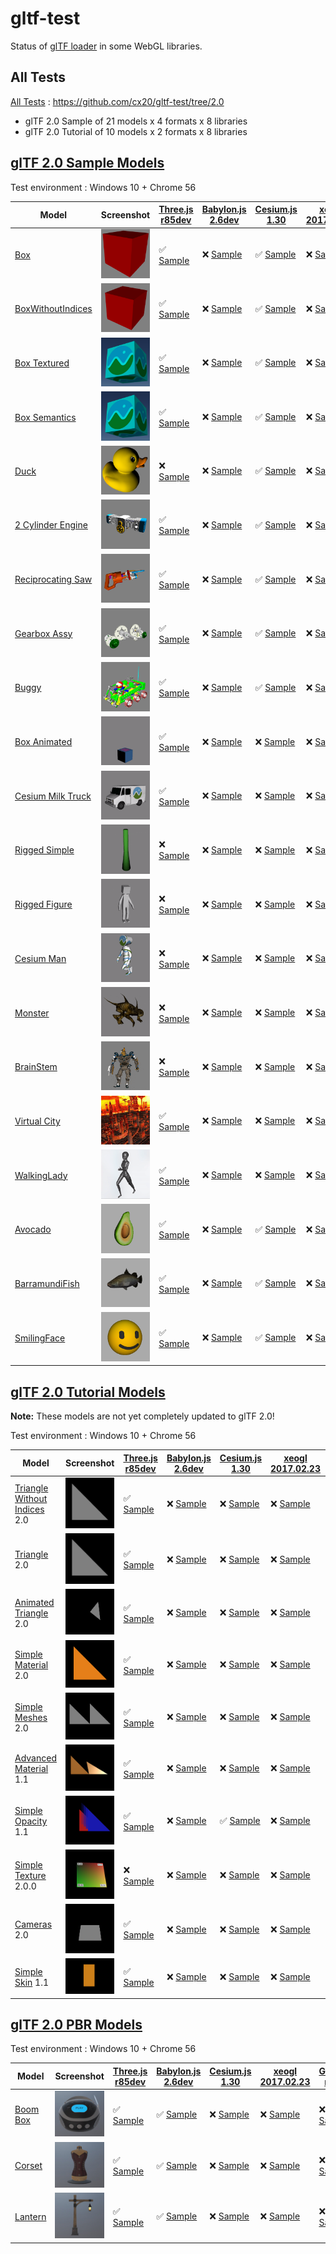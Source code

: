 # gltf-test

Status of [glTF loader](https://github.com/KhronosGroup/glTF#webgl-engines) in some WebGL libraries.

## All Tests

[All Tests]( https://cdn.rawgit.com/cx20/gltf-test/7bca2a59bccfdb885e0103628911ece2a79f4da5/index.html ) : https://github.com/cx20/gltf-test/tree/2.0
- glTF 2.0 Sample of 21 models x 4 formats x 8 libraries
- glTF 2.0 Tutorial of 10 models x 2 formats x 8 libraries

## [glTF 2.0 Sample Models](https://github.com/lasalvavida/glTF-Sample-Models/tree/2.0/2.0)

Test environment : Windows 10 + Chrome 56

|Model                                               |Screenshot                                                    |[Three.js r85dev](https://github.com/takahirox/three.js/blob/GLTF2tmp/examples/js/loaders/GLTF2Loader.js)                                                                   |[Babylon.js 2.6dev](https://github.com/sbtron/BabylonJS-glTFLoader/blob/master/scripts/babylon.glTFFileLoader.js)                                                                               |[Cesium.js 1.30](https://github.com/AnalyticalGraphicsInc/cesium/)                                                                                             |[xeogl 2017.02.23](https://github.com/xeolabs/xeogl/tree/master/src/models/gltf)                                                                                             |[GLBoost r2dev](https://github.com/emadurandal/GLBoost/blob/master/src/js/middle_level/loader/GLTFLoader.js)                                                                     |[Grimoire.js 2017.01.28](https://github.com/GrimoireGL/grimoirejs-gltf)                                                                                                             |
|----------------------------------------------------|--------------------------------------------------------------|----------------------------------------------------------------------------------------------------------------------------------------------------------------------------|------------------------------------------------------------------------------------------------------------------------------------------------------------------------------------------------|---------------------------------------------------------------------------------------------------------------------------------------------------------------|-----------------------------------------------------------------------------------------------------------------------------------------------------------------------------|---------------------------------------------------------------------------------------------------------------------------------------------------------------------------------|------------------------------------------------------------------------------------------------------------------------------------------------------------------------------------|
|[Box](sampleModels/Box)                             |![](sampleModels/Box/screenshot/screenshot.png)               |:white_check_mark: [Sample](https://cdn.rawgit.com/cx20/gltf-test/7bca2a59bccfdb885e0103628911ece2a79f4da5/examples/threejs/index.html?model=Box&scale=1)                   |:x: [Sample](https://cdn.rawgit.com/cx20/gltf-test/7bca2a59bccfdb885e0103628911ece2a79f4da5/examples/babylonjs/index.html?model=Box&scale=1)                                                    |:white_check_mark: [Sample](https://cdn.rawgit.com/cx20/gltf-test/7bca2a59bccfdb885e0103628911ece2a79f4da5/examples/cesium/index.html?model=Box)               |:x: [Sample](https://cdn.rawgit.com/cx20/gltf-test/7bca2a59bccfdb885e0103628911ece2a79f4da5/examples/xeogl/index.html?model=Box&scale=1)                                     |:x: [Sample](https://cdn.rawgit.com/cx20/gltf-test/7bca2a59bccfdb885e0103628911ece2a79f4da5/examples/glboost/index.html?model=Box&scale=1)                                       |:x: [Sample](https://cdn.rawgit.com/cx20/gltf-test/7bca2a59bccfdb885e0103628911ece2a79f4da5/examples/grimoiregl/index.html?model=Box&scale=1)                                       |
|[BoxWithoutIndices](sampleModels/BoxWithoutIndices) |![](sampleModels/BoxWithoutIndices/screenshot/screenshot.png) |:white_check_mark: [Sample](https://cdn.rawgit.com/cx20/gltf-test/7bca2a59bccfdb885e0103628911ece2a79f4da5/examples/threejs/index.html?model=BoxWithoutIndices&scale=1)     |:x: [Sample](https://cdn.rawgit.com/cx20/gltf-test/7bca2a59bccfdb885e0103628911ece2a79f4da5/examples/babylonjs/index.html?model=BoxWithoutIndices&scale=1)                                      |:white_check_mark: [Sample](https://cdn.rawgit.com/cx20/gltf-test/7bca2a59bccfdb885e0103628911ece2a79f4da5/examples/cesium/index.html?model=BoxWithoutIndices) |:x: [Sample](https://cdn.rawgit.com/cx20/gltf-test/7bca2a59bccfdb885e0103628911ece2a79f4da5/examples/xeogl/index.html?model=BoxWithoutIndices&scale=1)                       |:x: [Sample](https://cdn.rawgit.com/cx20/gltf-test/7bca2a59bccfdb885e0103628911ece2a79f4da5/examples/glboost/index.html?model=BoxWithoutIndices&scale=1)                         |:x: [Sample](https://cdn.rawgit.com/cx20/gltf-test/7bca2a59bccfdb885e0103628911ece2a79f4da5/examples/grimoiregl/index.html?model=BoxWithoutIndices&scale=1)                         |
|[Box Textured](sampleModels/BoxTextured)            |![](sampleModels/BoxTextured/screenshot/screenshot.png)       |:white_check_mark: [Sample](https://cdn.rawgit.com/cx20/gltf-test/7bca2a59bccfdb885e0103628911ece2a79f4da5/examples/threejs/index.html?model=BoxTextured&scale=1)           |:x: [Sample](https://cdn.rawgit.com/cx20/gltf-test/7bca2a59bccfdb885e0103628911ece2a79f4da5/examples/babylonjs/index.html?model=BoxTextured&scale=1)                                            |:white_check_mark: [Sample](https://cdn.rawgit.com/cx20/gltf-test/7bca2a59bccfdb885e0103628911ece2a79f4da5/examples/cesium/index.html?model=BoxTextured)       |:x: [Sample](https://cdn.rawgit.com/cx20/gltf-test/7bca2a59bccfdb885e0103628911ece2a79f4da5/examples/xeogl/index.html?model=BoxTextured&scale=1)                             |:x: [Sample](https://cdn.rawgit.com/cx20/gltf-test/7bca2a59bccfdb885e0103628911ece2a79f4da5/examples/glboost/index.html?model=BoxTextured&scale=1)                               |:x: [Sample](https://cdn.rawgit.com/cx20/gltf-test/7bca2a59bccfdb885e0103628911ece2a79f4da5/examples/grimoiregl/index.html?model=BoxTextured&scale=1)                               |
|[Box Semantics](sampleModels/BoxSemantics)          |![](sampleModels/BoxSemantics/screenshot/screenshot.png)      |:white_check_mark: [Sample](https://cdn.rawgit.com/cx20/gltf-test/7bca2a59bccfdb885e0103628911ece2a79f4da5/examples/threejs/index.html?model=BoxSemantics&scale=1)          |:x: [Sample](https://cdn.rawgit.com/cx20/gltf-test/7bca2a59bccfdb885e0103628911ece2a79f4da5/examples/babylonjs/index.html?model=BoxSemantics&scale=1)                                           |:white_check_mark: [Sample](https://cdn.rawgit.com/cx20/gltf-test/7bca2a59bccfdb885e0103628911ece2a79f4da5/examples/cesium/index.html?model=BoxSemantics)      |:x: [Sample](https://cdn.rawgit.com/cx20/gltf-test/7bca2a59bccfdb885e0103628911ece2a79f4da5/examples/xeogl/index.html?model=BoxSemantics&scale=1)                            |:x: [Sample](https://cdn.rawgit.com/cx20/gltf-test/7bca2a59bccfdb885e0103628911ece2a79f4da5/examples/glboost/index.html?model=BoxSemantics&scale=1)                              |:x: [Sample](https://cdn.rawgit.com/cx20/gltf-test/7bca2a59bccfdb885e0103628911ece2a79f4da5/examples/grimoiregl/index.html?model=BoxSemantics&scale=1)                              |
|[Duck](sampleModels/Duck)                           |![](sampleModels/Duck/screenshot/screenshot.png)              |:x: [Sample](https://cdn.rawgit.com/cx20/gltf-test/7bca2a59bccfdb885e0103628911ece2a79f4da5/examples/threejs/index.html?model=Duck&scale=1)                                 |:x: [Sample](https://cdn.rawgit.com/cx20/gltf-test/7bca2a59bccfdb885e0103628911ece2a79f4da5/examples/babylonjs/index.html?model=Duck&scale=1)                                                   |:white_check_mark: [Sample](https://cdn.rawgit.com/cx20/gltf-test/7bca2a59bccfdb885e0103628911ece2a79f4da5/examples/cesium/index.html?model=Duck)              |:x: [Sample](https://cdn.rawgit.com/cx20/gltf-test/7bca2a59bccfdb885e0103628911ece2a79f4da5/examples/xeogl/index.html?model=Duck&scale=1)                                    |:x: [Sample](https://cdn.rawgit.com/cx20/gltf-test/7bca2a59bccfdb885e0103628911ece2a79f4da5/examples/glboost/index.html?model=Duck&scale=1)                                      |:x: [Sample](https://cdn.rawgit.com/cx20/gltf-test/7bca2a59bccfdb885e0103628911ece2a79f4da5/examples/grimoiregl/index.html?model=Duck&scale=1)                                      |
|[2 Cylinder Engine](sampleModels/2CylinderEngine)   |![](sampleModels/2CylinderEngine/screenshot/screenshot.png)   |:white_check_mark: [Sample](https://cdn.rawgit.com/cx20/gltf-test/7bca2a59bccfdb885e0103628911ece2a79f4da5/examples/threejs/index.html?model=2CylinderEngine&scale=0.005)   |:x: [Sample](https://cdn.rawgit.com/cx20/gltf-test/7bca2a59bccfdb885e0103628911ece2a79f4da5/examples/babylonjs/index.html?model=2CylinderEngine&scale=0.005)                                    |:white_check_mark: [Sample](https://cdn.rawgit.com/cx20/gltf-test/7bca2a59bccfdb885e0103628911ece2a79f4da5/examples/cesium/index.html?model=2CylinderEngine)   |:x: [Sample](https://cdn.rawgit.com/cx20/gltf-test/7bca2a59bccfdb885e0103628911ece2a79f4da5/examples/xeogl/index.html?model=2CylinderEngine&scale=0.005)                     |:x: [Sample](https://cdn.rawgit.com/cx20/gltf-test/7bca2a59bccfdb885e0103628911ece2a79f4da5/examples/glboost/index.html?model=2CylinderEngine&scale=0.005)                       |:x: [Sample](https://cdn.rawgit.com/cx20/gltf-test/7bca2a59bccfdb885e0103628911ece2a79f4da5/examples/grimoiregl/index.html?model=2CylinderEngine&scale=0.005)                       |
|[Reciprocating Saw](sampleModels/ReciprocatingSaw)  |![](sampleModels/ReciprocatingSaw/screenshot/screenshot.png)  |:white_check_mark: [Sample](https://cdn.rawgit.com/cx20/gltf-test/7bca2a59bccfdb885e0103628911ece2a79f4da5/examples/threejs/index.html?model=ReciprocatingSaw&scale=0.01)   |:x: [Sample](https://cdn.rawgit.com/cx20/gltf-test/7bca2a59bccfdb885e0103628911ece2a79f4da5/examples/babylonjs/index.html?model=ReciprocatingSaw&scale=0.01)                                    |:white_check_mark: [Sample](https://cdn.rawgit.com/cx20/gltf-test/7bca2a59bccfdb885e0103628911ece2a79f4da5/examples/cesium/index.html?model=ReciprocatingSaw)  |:x: [Sample](https://cdn.rawgit.com/cx20/gltf-test/7bca2a59bccfdb885e0103628911ece2a79f4da5/examples/xeogl/index.html?model=ReciprocatingSaw&scale=0.01)                     |:x: [Sample](https://cdn.rawgit.com/cx20/gltf-test/7bca2a59bccfdb885e0103628911ece2a79f4da5/examples/glboost/index.html?model=ReciprocatingSaw&scale=0.01)                       |:x: [Sample](https://cdn.rawgit.com/cx20/gltf-test/7bca2a59bccfdb885e0103628911ece2a79f4da5/examples/grimoiregl/index.html?model=ReciprocatingSaw&scale=0.01)                       |
|[Gearbox Assy](sampleModels/GearboxAssy)            |![](sampleModels/GearboxAssy/screenshot/screenshot.png)       |:white_check_mark: [Sample](https://cdn.rawgit.com/cx20/gltf-test/7bca2a59bccfdb885e0103628911ece2a79f4da5/examples/threejs/index.html?model=GearboxAssy&scale=1)           |:x: [Sample](https://cdn.rawgit.com/cx20/gltf-test/7bca2a59bccfdb885e0103628911ece2a79f4da5/examples/babylonjs/index.html?model=GearboxAssy&scale=1)                                            |:white_check_mark: [Sample](https://cdn.rawgit.com/cx20/gltf-test/7bca2a59bccfdb885e0103628911ece2a79f4da5/examples/cesium/index.html?model=GearboxAssy)       |:x: [Sample](https://cdn.rawgit.com/cx20/gltf-test/7bca2a59bccfdb885e0103628911ece2a79f4da5/examples/xeogl/index.html?model=GearboxAssy&scale=1)                             |:x: [Sample](https://cdn.rawgit.com/cx20/gltf-test/7bca2a59bccfdb885e0103628911ece2a79f4da5/examples/glboost/index.html?model=GearboxAssy&scale=1)                               |:x: [Sample](https://cdn.rawgit.com/cx20/gltf-test/7bca2a59bccfdb885e0103628911ece2a79f4da5/examples/grimoiregl/index.html?model=GearboxAssy&scale=1)                               |
|[Buggy](sampleModels/Buggy)                         |![](sampleModels/Buggy/screenshot/screenshot.png)             |:white_check_mark: [Sample](https://cdn.rawgit.com/cx20/gltf-test/7bca2a59bccfdb885e0103628911ece2a79f4da5/examples/threejs/index.html?model=Buggy&scale=0.02)              |:x: [Sample](https://cdn.rawgit.com/cx20/gltf-test/7bca2a59bccfdb885e0103628911ece2a79f4da5/examples/babylonjs/index.html?model=Buggy&scale=0.02)                                               |:white_check_mark: [Sample](https://cdn.rawgit.com/cx20/gltf-test/7bca2a59bccfdb885e0103628911ece2a79f4da5/examples/cesium/index.html?model=Buggy)             |:x: [Sample](https://cdn.rawgit.com/cx20/gltf-test/7bca2a59bccfdb885e0103628911ece2a79f4da5/examples/xeogl/index.html?model=Buggy&scale=0.02)                                |:x: [Sample](https://cdn.rawgit.com/cx20/gltf-test/7bca2a59bccfdb885e0103628911ece2a79f4da5/examples/glboost/index.html?model=Buggy&scale=0.02)                                  |:x: [Sample](https://cdn.rawgit.com/cx20/gltf-test/7bca2a59bccfdb885e0103628911ece2a79f4da5/examples/grimoiregl/index.html?model=Buggy&scale=0.02)                                  |
|[Box Animated](sampleModels/BoxAnimated)            |![](sampleModels/BoxAnimated/screenshot/screenshot.gif)       |:white_check_mark: [Sample](https://cdn.rawgit.com/cx20/gltf-test/7bca2a59bccfdb885e0103628911ece2a79f4da5/examples/threejs/index.html?model=BoxAnimated&scale=0.5)         |:x: [Sample](https://cdn.rawgit.com/cx20/gltf-test/7bca2a59bccfdb885e0103628911ece2a79f4da5/examples/babylonjs/index.html?model=BoxAnimated&scale=0.5)                                          |:x: [Sample](https://cdn.rawgit.com/cx20/gltf-test/7bca2a59bccfdb885e0103628911ece2a79f4da5/examples/cesium/index.html?model=BoxAnimated)                      |:x: [Sample](https://cdn.rawgit.com/cx20/gltf-test/7bca2a59bccfdb885e0103628911ece2a79f4da5/examples/xeogl/index.html?model=BoxAnimated&scale=0.5)                           |:x: [Sample](https://cdn.rawgit.com/cx20/gltf-test/7bca2a59bccfdb885e0103628911ece2a79f4da5/examples/glboost/index.html?model=BoxAnimated&scale=0.5)                             |:x: [Sample](https://cdn.rawgit.com/cx20/gltf-test/7bca2a59bccfdb885e0103628911ece2a79f4da5/examples/grimoiregl/index.html?model=BoxAnimated&scale=0.5)                             |
|[Cesium Milk Truck](sampleModels/CesiumMilkTruck)   |![](sampleModels/CesiumMilkTruck/screenshot/screenshot.gif)   |:white_check_mark: [Sample](https://cdn.rawgit.com/cx20/gltf-test/7bca2a59bccfdb885e0103628911ece2a79f4da5/examples/threejs/index.html?model=CesiumMilkTruck&scale=0.5)     |:x: [Sample](https://cdn.rawgit.com/cx20/gltf-test/7bca2a59bccfdb885e0103628911ece2a79f4da5/examples/babylonjs/index.html?model=CesiumMilkTruck&scale=0.5)                                      |:x: [Sample](https://cdn.rawgit.com/cx20/gltf-test/7bca2a59bccfdb885e0103628911ece2a79f4da5/examples/cesium/index.html?model=CesiumMilkTruck)                  |:x: [Sample](https://cdn.rawgit.com/cx20/gltf-test/7bca2a59bccfdb885e0103628911ece2a79f4da5/examples/xeogl/index.html?model=CesiumMilkTruck&scale=0.5)                       |:x: [Sample](https://cdn.rawgit.com/cx20/gltf-test/7bca2a59bccfdb885e0103628911ece2a79f4da5/examples/glboost/index.html?model=CesiumMilkTruck&scale=0.5)                         |:x: [Sample](https://cdn.rawgit.com/cx20/gltf-test/7bca2a59bccfdb885e0103628911ece2a79f4da5/examples/grimoiregl/index.html?model=CesiumMilkTruck&scale=0.5)                         |
|[Rigged Simple](sampleModels/RiggedSimple)          |![](sampleModels/RiggedSimple/screenshot/screenshot.gif)      |:x: [Sample](https://cdn.rawgit.com/cx20/gltf-test/7bca2a59bccfdb885e0103628911ece2a79f4da5/examples/threejs/index.html?model=RiggedSimple&scale=0.2)                       |:x: [Sample](https://cdn.rawgit.com/cx20/gltf-test/7bca2a59bccfdb885e0103628911ece2a79f4da5/examples/babylonjs/index.html?model=RiggedSimple&scale=0.2)                                         |:x: [Sample](https://cdn.rawgit.com/cx20/gltf-test/7bca2a59bccfdb885e0103628911ece2a79f4da5/examples/cesium/index.html?model=RiggedSimple)                     |:x: [Sample](https://cdn.rawgit.com/cx20/gltf-test/7bca2a59bccfdb885e0103628911ece2a79f4da5/examples/xeogl/index.html?model=RiggedSimple&scale=0.2)                          |:x: [Sample](https://cdn.rawgit.com/cx20/gltf-test/7bca2a59bccfdb885e0103628911ece2a79f4da5/examples/glboost/index.html?model=RiggedSimple&scale=0.2)                            |:x: [Sample](https://cdn.rawgit.com/cx20/gltf-test/7bca2a59bccfdb885e0103628911ece2a79f4da5/examples/grimoiregl/index.html?model=RiggedSimple&scale=0.2)                            |
|[Rigged Figure](sampleModels/RiggedFigure)          |![](sampleModels/RiggedFigure/screenshot/screenshot.gif)      |:x: [Sample](https://cdn.rawgit.com/cx20/gltf-test/7bca2a59bccfdb885e0103628911ece2a79f4da5/examples/threejs/index.html?model=RiggedFigure&scale=1)                         |:x: [Sample](https://cdn.rawgit.com/cx20/gltf-test/7bca2a59bccfdb885e0103628911ece2a79f4da5/examples/babylonjs/index.html?model=RiggedFigure&scale=1)                                           |:x: [Sample](https://cdn.rawgit.com/cx20/gltf-test/7bca2a59bccfdb885e0103628911ece2a79f4da5/examples/cesium/index.html?model=RiggedFigure)                     |:x: [Sample](https://cdn.rawgit.com/cx20/gltf-test/7bca2a59bccfdb885e0103628911ece2a79f4da5/examples/xeogl/index.html?model=RiggedFigure&scale=1)                            |:x: [Sample](https://cdn.rawgit.com/cx20/gltf-test/7bca2a59bccfdb885e0103628911ece2a79f4da5/examples/glboost/index.html?model=RiggedFigure&scale=1)                              |:x: [Sample](https://cdn.rawgit.com/cx20/gltf-test/7bca2a59bccfdb885e0103628911ece2a79f4da5/examples/grimoiregl/index.html?model=RiggedFigure&scale=1)                              |
|[Cesium Man](sampleModels/CesiumMan)                |![](sampleModels/CesiumMan/screenshot/screenshot.gif)         |:x: [Sample](https://cdn.rawgit.com/cx20/gltf-test/7bca2a59bccfdb885e0103628911ece2a79f4da5/examples/threejs/index.html?model=CesiumMan&scale=1)                            |:x: [Sample](https://cdn.rawgit.com/cx20/gltf-test/7bca2a59bccfdb885e0103628911ece2a79f4da5/examples/babylonjs/index.html?model=CesiumMan&scale=1)                                              |:x: [Sample](https://cdn.rawgit.com/cx20/gltf-test/7bca2a59bccfdb885e0103628911ece2a79f4da5/examples/cesium/index.html?model=CesiumMan)                        |:x: [Sample](https://cdn.rawgit.com/cx20/gltf-test/7bca2a59bccfdb885e0103628911ece2a79f4da5/examples/xeogl/index.html?model=CesiumMan&scale=1)                               |:x: [Sample](https://cdn.rawgit.com/cx20/gltf-test/7bca2a59bccfdb885e0103628911ece2a79f4da5/examples/glboost/index.html?model=CesiumMan&scale=1)                                 |:x: [Sample](https://cdn.rawgit.com/cx20/gltf-test/7bca2a59bccfdb885e0103628911ece2a79f4da5/examples/grimoiregl/index.html?model=CesiumMan&scale=1)                                 |
|[Monster](sampleModels/Monster)                     |![](sampleModels/Monster/screenshot/screenshot.gif)           |:x: [Sample](https://cdn.rawgit.com/cx20/gltf-test/7bca2a59bccfdb885e0103628911ece2a79f4da5/examples/threejs/index.html?model=Monster&scale=0.05)                           |:x: [Sample](https://cdn.rawgit.com/cx20/gltf-test/7bca2a59bccfdb885e0103628911ece2a79f4da5/examples/babylonjs/index.html?model=Monster&scale=0.05)                                             |:x: [Sample](https://cdn.rawgit.com/cx20/gltf-test/7bca2a59bccfdb885e0103628911ece2a79f4da5/examples/cesium/index.html?model=Monster)                          |:x: [Sample](https://cdn.rawgit.com/cx20/gltf-test/7bca2a59bccfdb885e0103628911ece2a79f4da5/examples/xeogl/index.html?model=Monster&scale=0.05)                              |:x: [Sample](https://cdn.rawgit.com/cx20/gltf-test/7bca2a59bccfdb885e0103628911ece2a79f4da5/examples/glboost/index.html?model=Monster&scale=0.05)                                |:x: [Sample](https://cdn.rawgit.com/cx20/gltf-test/7bca2a59bccfdb885e0103628911ece2a79f4da5/examples/grimoiregl/index.html?model=Monster&scale=0.05)                                |
|[BrainStem](sampleModels/BrainStem)                 |![](sampleModels/BrainStem/screenshot/screenshot.gif)         |:x: [Sample](https://cdn.rawgit.com/cx20/gltf-test/7bca2a59bccfdb885e0103628911ece2a79f4da5/examples/threejs/index.html?model=BrainStem&scale=1)                            |:x: [Sample](https://cdn.rawgit.com/cx20/gltf-test/7bca2a59bccfdb885e0103628911ece2a79f4da5/examples/babylonjs/index.html?model=BrainStem&scale=1)                                              |:x: [Sample](https://cdn.rawgit.com/cx20/gltf-test/7bca2a59bccfdb885e0103628911ece2a79f4da5/examples/cesium/index.html?model=BrainStem)                        |:x: [Sample](https://cdn.rawgit.com/cx20/gltf-test/7bca2a59bccfdb885e0103628911ece2a79f4da5/examples/xeogl/index.html?model=BrainStem&scale=1)                               |:x: [Sample](https://cdn.rawgit.com/cx20/gltf-test/7bca2a59bccfdb885e0103628911ece2a79f4da5/examples/glboost/index.html?model=BrainStem&scale=1)                                 |:x: [Sample](https://cdn.rawgit.com/cx20/gltf-test/7bca2a59bccfdb885e0103628911ece2a79f4da5/examples/grimoiregl/index.html?model=BrainStem&scale=1)                                 |
|[Virtual City](sampleModels/VC)                     |![](sampleModels/VC/screenshot/screenshot.gif)                |:white_check_mark: [Sample](https://cdn.rawgit.com/cx20/gltf-test/7bca2a59bccfdb885e0103628911ece2a79f4da5/examples/threejs/index.html?model=VC&scale=0.2)                  |:x: [Sample](https://cdn.rawgit.com/cx20/gltf-test/7bca2a59bccfdb885e0103628911ece2a79f4da5/examples/babylonjs/index.html?model=VC&scale=0.2)                                                   |:x: [Sample](https://cdn.rawgit.com/cx20/gltf-test/7bca2a59bccfdb885e0103628911ece2a79f4da5/examples/cesium/index.html?model=VC)                               |:x: [Sample](https://cdn.rawgit.com/cx20/gltf-test/7bca2a59bccfdb885e0103628911ece2a79f4da5/examples/xeogl/index.html?model=VC&scale=0.2)                                    |:x: [Sample](https://cdn.rawgit.com/cx20/gltf-test/7bca2a59bccfdb885e0103628911ece2a79f4da5/examples/glboost/index.html?model=VC&scale=0.2)                                      |:x: [Sample](https://cdn.rawgit.com/cx20/gltf-test/7bca2a59bccfdb885e0103628911ece2a79f4da5/examples/grimoiregl/index.html?model=VC&scale=0.2)                                      |
|[WalkingLady](sampleModels/WalkingLady)             |![](sampleModels/WalkingLady/screenshot/screenshot.gif)       |:white_check_mark: [Sample](https://cdn.rawgit.com/cx20/gltf-test/7bca2a59bccfdb885e0103628911ece2a79f4da5/examples/threejs/index.html?model=WalkingLady&scale=1)           |:x: [Sample](https://cdn.rawgit.com/cx20/gltf-test/7bca2a59bccfdb885e0103628911ece2a79f4da5/examples/babylonjs/index.html?model=WalkingLady&scale=1)                                            |:x: [Sample](https://cdn.rawgit.com/cx20/gltf-test/7bca2a59bccfdb885e0103628911ece2a79f4da5/examples/cesium/index.html?model=WalkingLady)                      |:x: [Sample](https://cdn.rawgit.com/cx20/gltf-test/7bca2a59bccfdb885e0103628911ece2a79f4da5/examples/xeogl/index.html?model=WalkingLady&scale=1)                             |:x: [Sample](https://cdn.rawgit.com/cx20/gltf-test/7bca2a59bccfdb885e0103628911ece2a79f4da5/examples/glboost/index.html?model=WalkingLady&scale=1)                               |:x: [Sample](https://cdn.rawgit.com/cx20/gltf-test/7bca2a59bccfdb885e0103628911ece2a79f4da5/examples/grimoiregl/index.html?model=WalkingLady&scale=1)                               |
|[Avocado](sampleModels/Avocado)                     |![](sampleModels/Avocado/screenshot/screenshot.png)           |:white_check_mark: [Sample](https://cdn.rawgit.com/cx20/gltf-test/7bca2a59bccfdb885e0103628911ece2a79f4da5/examples/threejs/index.html?model=Avocado&scale=0.5)             |:x: [Sample](https://cdn.rawgit.com/cx20/gltf-test/7bca2a59bccfdb885e0103628911ece2a79f4da5/examples/babylonjs/index.html?model=Avocado&scale=0.5)                                              |:white_check_mark: [Sample](https://cdn.rawgit.com/cx20/gltf-test/7bca2a59bccfdb885e0103628911ece2a79f4da5/examples/cesium/index.html?model=Avocado)           |:x: [Sample](https://cdn.rawgit.com/cx20/gltf-test/7bca2a59bccfdb885e0103628911ece2a79f4da5/examples/xeogl/index.html?model=Avocado&scale=0.5)                               |:x: [Sample](https://cdn.rawgit.com/cx20/gltf-test/7bca2a59bccfdb885e0103628911ece2a79f4da5/examples/glboost/index.html?model=Avocado&scale=0.5)                                 |:x: [Sample](https://cdn.rawgit.com/cx20/gltf-test/7bca2a59bccfdb885e0103628911ece2a79f4da5/examples/grimoiregl/index.html?model=Avocado&scale=0.5)                                 |
|[BarramundiFish](sampleModels/BarramundiFish)       |![](sampleModels/BarramundiFish/screenshot/screenshot.png)    |:white_check_mark: [Sample](https://cdn.rawgit.com/cx20/gltf-test/7bca2a59bccfdb885e0103628911ece2a79f4da5/examples/threejs/index.html?model=BarramundiFish&scale=0.05)     |:x: [Sample](https://cdn.rawgit.com/cx20/gltf-test/7bca2a59bccfdb885e0103628911ece2a79f4da5/examples/babylonjs/index.html?model=BarramundiFish&scale=0.05)                                      |:white_check_mark: [Sample](https://cdn.rawgit.com/cx20/gltf-test/7bca2a59bccfdb885e0103628911ece2a79f4da5/examples/cesium/index.html?model=BarramundiFish)    |:x: [Sample](https://cdn.rawgit.com/cx20/gltf-test/7bca2a59bccfdb885e0103628911ece2a79f4da5/examples/xeogl/index.html?model=BarramundiFish&scale=0.05)                       |:x: [Sample](https://cdn.rawgit.com/cx20/gltf-test/7bca2a59bccfdb885e0103628911ece2a79f4da5/examples/glboost/index.html?model=BarramundiFish&scale=0.05)                         |:x: [Sample](https://cdn.rawgit.com/cx20/gltf-test/7bca2a59bccfdb885e0103628911ece2a79f4da5/examples/grimoiregl/index.html?model=BarramundiFish&scale=0.05)                         |
|[SmilingFace](sampleModels/SmilingFace)             |![](sampleModels/SmilingFace/screenshot/screenshot.png)       |:white_check_mark: [Sample](https://cdn.rawgit.com/cx20/gltf-test/7bca2a59bccfdb885e0103628911ece2a79f4da5/examples/threejs/index.html?model=SmilingFace&scale=1.0)         |:x: [Sample](https://cdn.rawgit.com/cx20/gltf-test/7bca2a59bccfdb885e0103628911ece2a79f4da5/examples/babylonjs/index.html?model=SmilingFace&scale=1.0)                                          |:white_check_mark: [Sample](https://cdn.rawgit.com/cx20/gltf-test/7bca2a59bccfdb885e0103628911ece2a79f4da5/examples/cesium/index.html?model=SmilingFace)       |:x: [Sample](https://cdn.rawgit.com/cx20/gltf-test/7bca2a59bccfdb885e0103628911ece2a79f4da5/examples/xeogl/index.html?model=SmilingFace&scale=1.0)                           |:x: [Sample](https://cdn.rawgit.com/cx20/gltf-test/7bca2a59bccfdb885e0103628911ece2a79f4da5/examples/glboost/index.html?model=SmilingFace&scale=1.0)                             |:x: [Sample](https://cdn.rawgit.com/cx20/gltf-test/7bca2a59bccfdb885e0103628911ece2a79f4da5/examples/grimoiregl/index.html?model=SmilingFace&scale=1.0)                             |

## [glTF 2.0 Tutorial Models](https://github.com/javagl/gltfTutorialModels/tree/2.0)

**Note:** These models are not yet completely updated to glTF 2.0!

Test environment : Windows 10 + Chrome 56

|Model                                                                 |Screenshot                                                          |[Three.js r85dev](https://github.com/takahirox/three.js/blob/GLTF2tmp/examples/js/loaders/GLTF2Loader.js)                                                                                                     |[Babylon.js 2.6dev](https://github.com/sbtron/BabylonJS-glTFLoader/blob/master/scripts/babylon.glTFFileLoader.js)                                                                                                     |[Cesium.js 1.30](https://github.com/AnalyticalGraphicsInc/cesium/)                                                                                                                                      |[xeogl 2017.02.23](https://github.com/xeolabs/xeogl/tree/master/src/models/gltf)                                                                                                             |[GLBoost r2dev](https://github.com/emadurandal/GLBoost/blob/master/src/js/middle_level/loader/GLTFLoader.js)                                                                                                  |[Grimoire.js 2017.01.28](https://github.com/GrimoireGL/grimoirejs-gltf)                                                                                                                           |
|----------------------------------------------------------------------|--------------------------------------------------------------------|--------------------------------------------------------------------------------------------------------------------------------------------------------------------------------------------------------------|----------------------------------------------------------------------------------------------------------------------------------------------------------------------------------------------------------------------|--------------------------------------------------------------------------------------------------------------------------------------------------------------------------------------------------------|---------------------------------------------------------------------------------------------------------------------------------------------------------------------------------------------|--------------------------------------------------------------------------------------------------------------------------------------------------------------------------------------------------------------|--------------------------------------------------------------------------------------------------------------------------------------------------------------------------------------------------|
|[Triangle Without Indices](tutorialModels/TriangleWithoutIndices) 2.0 |![](tutorialModels/TriangleWithoutIndices/screenshot/screenshot.png)|:white_check_mark: [Sample](https://cdn.rawgit.com/cx20/gltf-test/7bca2a59bccfdb885e0103628911ece2a79f4da5/examples/threejs/index.html?category=tutorialModels&model=TriangleWithoutIndices&scale=1&type=glTF)|:x: [Sample](https://cdn.rawgit.com/cx20/gltf-test/7bca2a59bccfdb885e0103628911ece2a79f4da5/examples/babylonjs/index.html?category=tutorialModels&model=TriangleWithoutIndices&scale=1&type=glTF)                     |:x: [Sample](https://cdn.rawgit.com/cx20/gltf-test/7bca2a59bccfdb885e0103628911ece2a79f4da5/examples/cesium/index.html?category=tutorialModels&model=TriangleWithoutIndices&scale=1&type=glTF)          |:x: [Sample](https://cdn.rawgit.com/cx20/gltf-test/7bca2a59bccfdb885e0103628911ece2a79f4da5/examples/xeogl/index.html?category=tutorialModels&model=TriangleWithoutIndices&scale=1&type=glTF)|:x: [Sample](https://cdn.rawgit.com/cx20/gltf-test/7bca2a59bccfdb885e0103628911ece2a79f4da5/examples/glboost/index.html?category=tutorialModels&model=TriangleWithoutIndices&scale=1&type=glTF)               |:x: [Sample](https://cdn.rawgit.com/cx20/gltf-test/7bca2a59bccfdb885e0103628911ece2a79f4da5/examples/grimoiregl/index.html?category=tutorialModels&model=TriangleWithoutIndices&scale=1&type=glTF)|
|[Triangle](tutorialModels/Triangle) 2.0                               |![](tutorialModels/Triangle/screenshot/screenshot.png)              |:white_check_mark: [Sample](https://cdn.rawgit.com/cx20/gltf-test/7bca2a59bccfdb885e0103628911ece2a79f4da5/examples/threejs/index.html?category=tutorialModels&model=Triangle&scale=1&type=glTF)              |:x: [Sample](https://cdn.rawgit.com/cx20/gltf-test/7bca2a59bccfdb885e0103628911ece2a79f4da5/examples/babylonjs/index.html?category=tutorialModels&model=Triangle&scale=1&type=glTF)                                   |:x: [Sample](https://cdn.rawgit.com/cx20/gltf-test/7bca2a59bccfdb885e0103628911ece2a79f4da5/examples/cesium/index.html?category=tutorialModels&model=Triangle&scale=1&type=glTF)                        |:x: [Sample](https://cdn.rawgit.com/cx20/gltf-test/7bca2a59bccfdb885e0103628911ece2a79f4da5/examples/xeogl/index.html?category=tutorialModels&model=Triangle&scale=1&type=glTF)              |:x: [Sample](https://cdn.rawgit.com/cx20/gltf-test/7bca2a59bccfdb885e0103628911ece2a79f4da5/examples/glboost/index.html?category=tutorialModels&model=Triangle&scale=1&type=glTF)                             |:x: [Sample](https://cdn.rawgit.com/cx20/gltf-test/7bca2a59bccfdb885e0103628911ece2a79f4da5/examples/grimoiregl/index.html?category=tutorialModels&model=Triangle&scale=1&type=glTF)              |
|[Animated Triangle](tutorialModels/AnimatedTriangle) 2.0              |![](tutorialModels/AnimatedTriangle/screenshot/screenshot.gif)      |:white_check_mark: [Sample](https://cdn.rawgit.com/cx20/gltf-test/7bca2a59bccfdb885e0103628911ece2a79f4da5/examples/threejs/index.html?category=tutorialModels&model=AnimatedTriangle&scale=1&type=glTF)      |:x: [Sample](https://cdn.rawgit.com/cx20/gltf-test/7bca2a59bccfdb885e0103628911ece2a79f4da5/examples/babylonjs/index.html?category=tutorialModels&model=AnimatedTriangle&scale=1&type=glTF)                           |:x: [Sample](https://cdn.rawgit.com/cx20/gltf-test/7bca2a59bccfdb885e0103628911ece2a79f4da5/examples/cesium/index.html?category=tutorialModels&model=AnimatedTriangle&scale=1&type=glTF)                |:x: [Sample](https://cdn.rawgit.com/cx20/gltf-test/7bca2a59bccfdb885e0103628911ece2a79f4da5/examples/xeogl/index.html?category=tutorialModels&model=AnimatedTriangle&scale=1&type=glTF)      |:x: [Sample](https://cdn.rawgit.com/cx20/gltf-test/7bca2a59bccfdb885e0103628911ece2a79f4da5/examples/glboost/index.html?category=tutorialModels&model=AnimatedTriangle&scale=1&type=glTF)                     |:x: [Sample](https://cdn.rawgit.com/cx20/gltf-test/7bca2a59bccfdb885e0103628911ece2a79f4da5/examples/grimoiregl/index.html?category=tutorialModels&model=AnimatedTriangle&scale=1&type=glTF)      |
|[Simple Material](tutorialModels/SimpleMaterial) 2.0                  |![](tutorialModels/SimpleMaterial/screenshot/screenshot.png)        |:white_check_mark: [Sample](https://cdn.rawgit.com/cx20/gltf-test/7bca2a59bccfdb885e0103628911ece2a79f4da5/examples/threejs/index.html?category=tutorialModels&model=SimpleMaterial&scale=1&type=glTF)        |:x: [Sample](https://cdn.rawgit.com/cx20/gltf-test/7bca2a59bccfdb885e0103628911ece2a79f4da5/examples/babylonjs/index.html?category=tutorialModels&model=SimpleMaterial&scale=1&type=glTF)                             |:x: [Sample](https://cdn.rawgit.com/cx20/gltf-test/7bca2a59bccfdb885e0103628911ece2a79f4da5/examples/cesium/index.html?category=tutorialModels&model=SimpleMaterial&scale=1&type=glTF)                  |:x: [Sample](https://cdn.rawgit.com/cx20/gltf-test/7bca2a59bccfdb885e0103628911ece2a79f4da5/examples/xeogl/index.html?category=tutorialModels&model=SimpleMaterial&scale=1&type=glTF)        |:x: [Sample](https://cdn.rawgit.com/cx20/gltf-test/7bca2a59bccfdb885e0103628911ece2a79f4da5/examples/glboost/index.html?category=tutorialModels&model=SimpleMaterial&scale=1&type=glTF)                       |:x: [Sample](https://cdn.rawgit.com/cx20/gltf-test/7bca2a59bccfdb885e0103628911ece2a79f4da5/examples/grimoiregl/index.html?category=tutorialModels&model=SimpleMaterial&scale=1&type=glTF)        |
|[Simple Meshes](tutorialModels/SimpleMeshes) 2.0                      |![](tutorialModels/SimpleMeshes/screenshot/screenshot.png)          |:white_check_mark: [Sample](https://cdn.rawgit.com/cx20/gltf-test/7bca2a59bccfdb885e0103628911ece2a79f4da5/examples/threejs/index.html?category=tutorialModels&model=SimpleMeshes&scale=1&type=glTF)          |:x: [Sample](https://cdn.rawgit.com/cx20/gltf-test/7bca2a59bccfdb885e0103628911ece2a79f4da5/examples/babylonjs/index.html?category=tutorialModels&model=SimpleMeshes&scale=1&type=glTF)                               |:x: [Sample](https://cdn.rawgit.com/cx20/gltf-test/7bca2a59bccfdb885e0103628911ece2a79f4da5/examples/cesium/index.html?category=tutorialModels&model=SimpleMeshes&scale=1&type=glTF)                    |:x: [Sample](https://cdn.rawgit.com/cx20/gltf-test/7bca2a59bccfdb885e0103628911ece2a79f4da5/examples/xeogl/index.html?category=tutorialModels&model=SimpleMeshes&scale=1&type=glTF)          |:x: [Sample](https://cdn.rawgit.com/cx20/gltf-test/7bca2a59bccfdb885e0103628911ece2a79f4da5/examples/glboost/index.html?category=tutorialModels&model=SimpleMeshes&scale=1&type=glTF)                         |:x: [Sample](https://cdn.rawgit.com/cx20/gltf-test/7bca2a59bccfdb885e0103628911ece2a79f4da5/examples/grimoiregl/index.html?category=tutorialModels&model=SimpleMeshes&scale=1&type=glTF)          |
|[Advanced Material](tutorialModels/AdvancedMaterial) 1.1              |![](tutorialModels/AdvancedMaterial/screenshot/screenshot.png)      |:white_check_mark: [Sample](https://cdn.rawgit.com/cx20/gltf-test/7bca2a59bccfdb885e0103628911ece2a79f4da5/examples/threejs/index.html?category=tutorialModels&model=AdvancedMaterial&scale=1&type=glTF)      |:x: [Sample](https://cdn.rawgit.com/cx20/gltf-test/7bca2a59bccfdb885e0103628911ece2a79f4da5/examples/babylonjs/index.html?category=tutorialModels&model=AdvancedMaterial&scale=1&type=glTF)                           |:x: [Sample](https://cdn.rawgit.com/cx20/gltf-test/7bca2a59bccfdb885e0103628911ece2a79f4da5/examples/cesium/index.html?category=tutorialModels&model=AdvancedMaterial&scale=1&type=glTF)                |:x: [Sample](https://cdn.rawgit.com/cx20/gltf-test/7bca2a59bccfdb885e0103628911ece2a79f4da5/examples/xeogl/index.html?category=tutorialModels&model=AdvancedMaterial&scale=1&type=glTF)      |:white_check_mark: [Sample](https://cdn.rawgit.com/cx20/gltf-test/7bca2a59bccfdb885e0103628911ece2a79f4da5/examples/glboost/index.html?category=tutorialModels&model=AdvancedMaterial&scale=1&type=glTF)      |:x: [Sample](https://cdn.rawgit.com/cx20/gltf-test/7bca2a59bccfdb885e0103628911ece2a79f4da5/examples/grimoiregl/index.html?category=tutorialModels&model=AdvancedMaterial&scale=1&type=glTF)      |
|[Simple Opacity](tutorialModels/SimpleOpacity) 1.1                    |![](tutorialModels/SimpleOpacity/screenshot/screenshot.png)         |:white_check_mark: [Sample](https://cdn.rawgit.com/cx20/gltf-test/7bca2a59bccfdb885e0103628911ece2a79f4da5/examples/threejs/index.html?category=tutorialModels&model=SimpleOpacity&scale=1&type=glTF)         |:x: [Sample](https://cdn.rawgit.com/cx20/gltf-test/7bca2a59bccfdb885e0103628911ece2a79f4da5/examples/babylonjs/index.html?category=tutorialModels&model=SimpleOpacity&scale=1&type=glTF)                              |:white_check_mark: [Sample](https://cdn.rawgit.com/cx20/gltf-test/7bca2a59bccfdb885e0103628911ece2a79f4da5/examples/cesium/index.html?category=tutorialModels&model=SimpleOpacity&scale=1&type=glTF)    |:x: [Sample](https://cdn.rawgit.com/cx20/gltf-test/7bca2a59bccfdb885e0103628911ece2a79f4da5/examples/xeogl/index.html?category=tutorialModels&model=SimpleOpacity&scale=1&type=glTF)         |:white_check_mark: [Sample](https://cdn.rawgit.com/cx20/gltf-test/7bca2a59bccfdb885e0103628911ece2a79f4da5/examples/glboost/index.html?category=tutorialModels&model=SimpleOpacity&scale=1&type=glTF)         |:x: [Sample](https://cdn.rawgit.com/cx20/gltf-test/7bca2a59bccfdb885e0103628911ece2a79f4da5/examples/grimoiregl/index.html?category=tutorialModels&model=SimpleOpacity&scale=1&type=glTF)         |
|[Simple Texture](tutorialModels/SimpleTexture) 2.0.0                  |![](tutorialModels/SimpleTexture/screenshot/screenshot.png)         |:x: [Sample](https://cdn.rawgit.com/cx20/gltf-test/7bca2a59bccfdb885e0103628911ece2a79f4da5/examples/threejs/index.html?category=tutorialModels&model=SimpleTexture&scale=1&type=glTF)                        |:x: [Sample](https://cdn.rawgit.com/cx20/gltf-test/7bca2a59bccfdb885e0103628911ece2a79f4da5/examples/babylonjs/index.html?category=tutorialModels&model=SimpleTexture&scale=1&type=glTF)                              |:x: [Sample](https://cdn.rawgit.com/cx20/gltf-test/7bca2a59bccfdb885e0103628911ece2a79f4da5/examples/cesium/index.html?category=tutorialModels&model=SimpleTexture&scale=1&type=glTF)                   |:x: [Sample](https://cdn.rawgit.com/cx20/gltf-test/7bca2a59bccfdb885e0103628911ece2a79f4da5/examples/xeogl/index.html?category=tutorialModels&model=SimpleTexture&scale=1&type=glTF)         |:x: [Sample](https://cdn.rawgit.com/cx20/gltf-test/7bca2a59bccfdb885e0103628911ece2a79f4da5/examples/glboost/index.html?category=tutorialModels&model=SimpleTexture&scale=1&type=glTF)                        |:x: [Sample](https://cdn.rawgit.com/cx20/gltf-test/7bca2a59bccfdb885e0103628911ece2a79f4da5/examples/grimoiregl/index.html?category=tutorialModels&model=SimpleTexture&scale=1&type=glTF)         |
|[Cameras](tutorialModels/Cameras) 2.0                                 |![](tutorialModels/Cameras/screenshot/screenshot.png)               |:white_check_mark: [Sample](https://cdn.rawgit.com/cx20/gltf-test/7bca2a59bccfdb885e0103628911ece2a79f4da5/examples/threejs/index.html?category=tutorialModels&model=Cameras&scale=1&type=glTF)               |:x: [Sample](https://cdn.rawgit.com/cx20/gltf-test/7bca2a59bccfdb885e0103628911ece2a79f4da5/examples/babylonjs/index.html?category=tutorialModels&model=Cameras&scale=1&type=glTF)                                    |:x: [Sample](https://cdn.rawgit.com/cx20/gltf-test/7bca2a59bccfdb885e0103628911ece2a79f4da5/examples/cesium/index.html?category=tutorialModels&model=Cameras&scale=1&type=glTF)                         |:x: [Sample](https://cdn.rawgit.com/cx20/gltf-test/7bca2a59bccfdb885e0103628911ece2a79f4da5/examples/xeogl/index.html?category=tutorialModels&model=Cameras&scale=1&type=glTF)               |:x: [Sample](https://cdn.rawgit.com/cx20/gltf-test/7bca2a59bccfdb885e0103628911ece2a79f4da5/examples/glboost/index.html?category=tutorialModels&model=Cameras&scale=1&type=glTF)                              |:x: [Sample](https://cdn.rawgit.com/cx20/gltf-test/7bca2a59bccfdb885e0103628911ece2a79f4da5/examples/grimoiregl/index.html?category=tutorialModels&model=Cameras&scale=1&type=glTF)               |
|[Simple Skin](tutorialModels/SimpleSkin) 1.1                          |![](tutorialModels/SimpleSkin/screenshot/screenshot.gif)            |:white_check_mark: [Sample](https://cdn.rawgit.com/cx20/gltf-test/7bca2a59bccfdb885e0103628911ece2a79f4da5/examples/threejs/index.html?category=tutorialModels&model=SimpleSkin&scale=1&type=glTF)            |:x: [Sample](https://cdn.rawgit.com/cx20/gltf-test/7bca2a59bccfdb885e0103628911ece2a79f4da5/examples/babylonjs/index.html?category=tutorialModels&model=SimpleSkin&scale=1&type=glTF)                                 |:x: [Sample](https://cdn.rawgit.com/cx20/gltf-test/7bca2a59bccfdb885e0103628911ece2a79f4da5/examples/cesium/index.html?category=tutorialModels&model=SimpleSkin&scale=1&type=glTF)                      |:x: [Sample](https://cdn.rawgit.com/cx20/gltf-test/7bca2a59bccfdb885e0103628911ece2a79f4da5/examples/xeogl/index.html?category=tutorialModels&model=SimpleSkin&scale=1&type=glTF)            |:white_check_mark: [Sample](https://cdn.rawgit.com/cx20/gltf-test/7bca2a59bccfdb885e0103628911ece2a79f4da5/examples/glboost/index.html?category=tutorialModels&model=SimpleSkin&scale=1&type=glTF)            |:x: [Sample](https://cdn.rawgit.com/cx20/gltf-test/7bca2a59bccfdb885e0103628911ece2a79f4da5/examples/grimoiregl/index.html?category=tutorialModels&model=SimpleSkin&scale=1&type=glTF)            |


## [glTF 2.0 PBR Models](https://github.com/KhronosGroup/glTF-Sample-Models/tree/master/2.0#pbr-models)

Test environment : Windows 10 + Chrome 56

|Model                                                                 |Screenshot                                                          |[Three.js r85dev](https://github.com/takahirox/three.js/blob/GLTF2tmp/examples/js/loaders/GLTF2Loader.js)                                                                                                     |[Babylon.js 2.6dev](https://github.com/sbtron/BabylonJS-glTFLoader/blob/master/scripts/babylon.glTFFileLoader.js)                                                                                                     |[Cesium.js 1.30](https://github.com/AnalyticalGraphicsInc/cesium/)                                                                                                                                      |[xeogl 2017.02.23](https://github.com/xeolabs/xeogl/tree/master/src/models/gltf)                                                                                                             |[GLBoost r2dev](https://github.com/emadurandal/GLBoost/blob/master/src/js/middle_level/loader/GLTFLoader.js)                                                                                                  |[Grimoire.js 2017.01.28](https://github.com/GrimoireGL/grimoirejs-gltf)                                                                                                                           |
|----------------------------------------------------------------------|--------------------------------------------------------------------|--------------------------------------------------------------------------------------------------------------------------------------------------------------------------------------------------------------|----------------------------------------------------------------------------------------------------------------------------------------------------------------------------------------------------------------------|--------------------------------------------------------------------------------------------------------------------------------------------------------------------------------------------------------|---------------------------------------------------------------------------------------------------------------------------------------------------------------------------------------------|--------------------------------------------------------------------------------------------------------------------------------------------------------------------------------------------------------------|--------------------------------------------------------------------------------------------------------------------------------------------------------------------------------------------------|
|[Boom Box](tutorialModels/BoomBox)                                    |![](tutorialModels/BoomBox/screenshot/screenshot.jpg)               |:white_check_mark: [Sample](https://cdn.rawgit.com/cx20/gltf-test/7bca2a59bccfdb885e0103628911ece2a79f4da5/examples/threejs/index.html?category=tutorialModels&model=BoomBox&scale=1&type=glTF)               |:white_check_mark: [Sample](https://cdn.rawgit.com/cx20/gltf-test/7bca2a59bccfdb885e0103628911ece2a79f4da5/examples/babylonjs/index.html?category=tutorialModels&model=BoomBox&scale=1&type=glTF)                     |:x: [Sample](https://cdn.rawgit.com/cx20/gltf-test/7bca2a59bccfdb885e0103628911ece2a79f4da5/examples/cesium/index.html?category=tutorialModels&model=BoomBox&scale=1&type=glTF)                         |:x: [Sample](https://cdn.rawgit.com/cx20/gltf-test/7bca2a59bccfdb885e0103628911ece2a79f4da5/examples/xeogl/index.html?category=tutorialModels&model=BoomBox&scale=1&type=glTF)               |:x: [Sample](https://cdn.rawgit.com/cx20/gltf-test/7bca2a59bccfdb885e0103628911ece2a79f4da5/examples/glboost/index.html?category=tutorialModels&model=BoomBox&scale=1&type=glTF)                              |:x: [Sample](https://cdn.rawgit.com/cx20/gltf-test/7bca2a59bccfdb885e0103628911ece2a79f4da5/examples/grimoiregl/index.html?category=tutorialModels&model=BoomBox&scale=1&type=glTF)               |
|[Corset](tutorialModels/Corset)                                       |![](tutorialModels/Corset/screenshot/screenshot.jpg)                |:white_check_mark: [Sample](https://cdn.rawgit.com/cx20/gltf-test/7bca2a59bccfdb885e0103628911ece2a79f4da5/examples/threejs/index.html?category=tutorialModels&model=Corset&scale=1&type=glTF)                |:white_check_mark: [Sample](https://cdn.rawgit.com/cx20/gltf-test/7bca2a59bccfdb885e0103628911ece2a79f4da5/examples/babylonjs/index.html?category=tutorialModels&model=Corset&scale=1&type=glTF)                      |:x: [Sample](https://cdn.rawgit.com/cx20/gltf-test/7bca2a59bccfdb885e0103628911ece2a79f4da5/examples/cesium/index.html?category=tutorialModels&model=Corset&scale=1&type=glTF)                          |:x: [Sample](https://cdn.rawgit.com/cx20/gltf-test/7bca2a59bccfdb885e0103628911ece2a79f4da5/examples/xeogl/index.html?category=tutorialModels&model=Corset&scale=1&type=glTF)                |:x: [Sample](https://cdn.rawgit.com/cx20/gltf-test/7bca2a59bccfdb885e0103628911ece2a79f4da5/examples/glboost/index.html?category=tutorialModels&model=Corset&scale=1&type=glTF)                               |:x: [Sample](https://cdn.rawgit.com/cx20/gltf-test/7bca2a59bccfdb885e0103628911ece2a79f4da5/examples/grimoiregl/index.html?category=tutorialModels&model=Corset&scale=1&type=glTF)                |
|[Lantern](tutorialModels/Lantern)                                     |![](tutorialModels/Lantern/screenshot/screenshot.jpg)               |:white_check_mark: [Sample](https://cdn.rawgit.com/cx20/gltf-test/7bca2a59bccfdb885e0103628911ece2a79f4da5/examples/threejs/index.html?category=tutorialModels&model=Lantern&scale=1&type=glTF)               |:white_check_mark: [Sample](https://cdn.rawgit.com/cx20/gltf-test/7bca2a59bccfdb885e0103628911ece2a79f4da5/examples/babylonjs/index.html?category=tutorialModels&model=Lantern&scale=1&type=glTF)                     |:x: [Sample](https://cdn.rawgit.com/cx20/gltf-test/7bca2a59bccfdb885e0103628911ece2a79f4da5/examples/cesium/index.html?category=tutorialModels&model=Lantern&scale=1&type=glTF)                         |:x: [Sample](https://cdn.rawgit.com/cx20/gltf-test/7bca2a59bccfdb885e0103628911ece2a79f4da5/examples/xeogl/index.html?category=tutorialModels&model=Lantern&scale=1&type=glTF)               |:x: [Sample](https://cdn.rawgit.com/cx20/gltf-test/7bca2a59bccfdb885e0103628911ece2a79f4da5/examples/glboost/index.html?category=tutorialModels&model=Lantern&scale=1&type=glTF)                              |:x: [Sample](https://cdn.rawgit.com/cx20/gltf-test/7bca2a59bccfdb885e0103628911ece2a79f4da5/examples/grimoiregl/index.html?category=tutorialModels&model=Lantern&scale=1&type=glTF)               |
